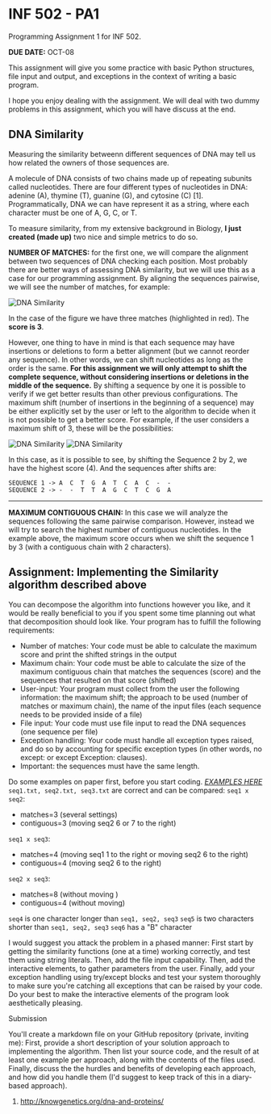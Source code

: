 # INF 502 - PA1
Programming Assignment 1 for INF 502.

**DUE DATE:** OCT-08


This assignment will give you some practice with basic Python structures, file input and output, 
and exceptions in the context of writing a basic program. 

I hope you enjoy dealing with the assignment. We will deal with two dummy problems in this assignment, which you will have discuss at the end.

## DNA Similarity
Measuring the similarity betweenn different sequences of DNA may tell us how related the owners of those sequences are. 

A molecule of DNA consists of two chains made up of repeating subunits called nucleotides. There are four different types of nucleotides in DNA: adenine (A), thymine (T), guanine (G), and cytosine (C) [1]. Programmatically, DNA we can have represent it as a string, where each character must be one of A, G, C, or T.

To measure similarity, from my extensive background in Biology, **I just created (made up)** two nice and simple metrics to do so.

**NUMBER OF MATCHES:** for the first one, we will compare the alignment between two sequences of DNA checking each position. Most probably there are better ways of assessing DNA similarity, but we will use this as a case for our programming assignment. 
By aligning the sequences pairwise, we will see the number of matches, for example:

![DNA Similarity](images/DNA_1.png)

In the case of the figure we have three matches (highlighted in red). The **score is 3**.

However, one thing to have in mind is that each sequence may have insertions or deletions to form a better alignment (but we cannot reorder any sequence). In other words, we can shift nucleotides as long as the order is the same. **For this assignment we will only attempt to shift the complete sequence, without considering insertions or deletions in the middle of the sequence.** By shifting a sequence by one it is possible to verify if we get better results than other previous configurations. The maximum shift (number of insertions in the beginning of a sequence) may be either explicitly set by the user or left to the algorithm to decide when it is not possible to get a better score.  For example, if the user considers a maximum shift of 3, these will be the possibilities:

![DNA Similarity](images/DNA_2.png)
![DNA Similarity](images/DNA_3.png)

In this case, as it is possible to see, by shifting the Sequence 2 by 2, we have the highest score (4). And the sequences after shifts are:
```
SEQUENCE 1 -> A  C  T  G  A  T  C  A  C  -  -
SEQUENCE 2 -> -  -  T  T  A  G  C  T  C  G  A

```
_________________

**MAXIMUM CONTIGUOUS CHAIN:** In this case we will analyze the sequences following the same pairwise comparison. However, instead we will try to search the highest number of contiguous nucleotides. In the example above, the maximum score occurs when we shift the sequence 1 by 3 (with a contiguous chain with 2 characters). 

## Assignment: Implementing the Similarity algorithm described above
 
You can decompose the algorithm into functions however you like, and it would be really beneficial to you if you spent some time planning out what that decomposition should look like. Your program has to fulfill the following requirements:

* Number of matches: Your code must be able to calculate the maximum score and print the shifted strings in the output
* Maximum chain: Your code must be able to calculate the size of the maximum contiguous chain that matches the sequences (score) and the sequences that resulted on that score (shifted)
* User-input: Your program must collect from the user the following information: the maximum shift; the approach to be used (number of matches or maximum chain), the name of the input files (each sequence needs to be provided inside of a file)
* File input: Your code must use file input to read the DNA sequences (one sequence per file)
* Exception handling: Your code must handle all exception types raised, and do so by accounting for specific exception types (in other words, no except: or except Exception: clauses).
* Important: the sequences must have the same length.

Do some examples on paper first, before you start coding.
*[EXAMPLES HERE](https://github.com/igorsteinmacher/INF502-Fall2020/tree/master/assignments/examplesPA1/ex02)*
```seq1.txt, seq2.txt, seq3.txt``` are correct and can be compared:
```seq1 x seq2```: 
* matches=3 (several settings)
* contiguous=3 (moving seq2 6 or 7 to the right)

```seq1 x seq3```: 
* matches=4 (moving seq1 1 to the right or moving seq2 6 to the right)
* contiguous=4 (moving seq2 6 to the right)

```seq2 x seq3```: 
* matches=8 (without moving )
* contiguous=4 (without moving)

```seq4``` is one character longer than ```seq1, seq2, seq3```
```seq5``` is two characters shorter than ```seq1, seq2, seq3```
```seq6``` has a "B" character

I would suggest you attack the problem in a phased manner: First start by getting the similarity functions (one at a time) working correctly, and test them using string literals. Then, add the file input capability. Then, add the interactive elements, to gather parameters from the user. Finally, add your exception handling using try/except blocks and test your system thoroughly to make sure you're catching all exceptions that can be raised by your code. Do your best to make the interactive elements of the program look aesthetically pleasing.


Submission

You'll create a markdown file on your GitHub repository (private, inviting me): First, provide a short description of your solution approach to implementing the algorithm. Then list your source code, and the result of at least one example per approach, along with the contents of the files used. Finally, discuss the the hurdles and benefits of developing each approach, and how did you handle them (I'd suggest to keep track of this in a diary-based approach).


1. http://knowgenetics.org/dna-and-proteins/
